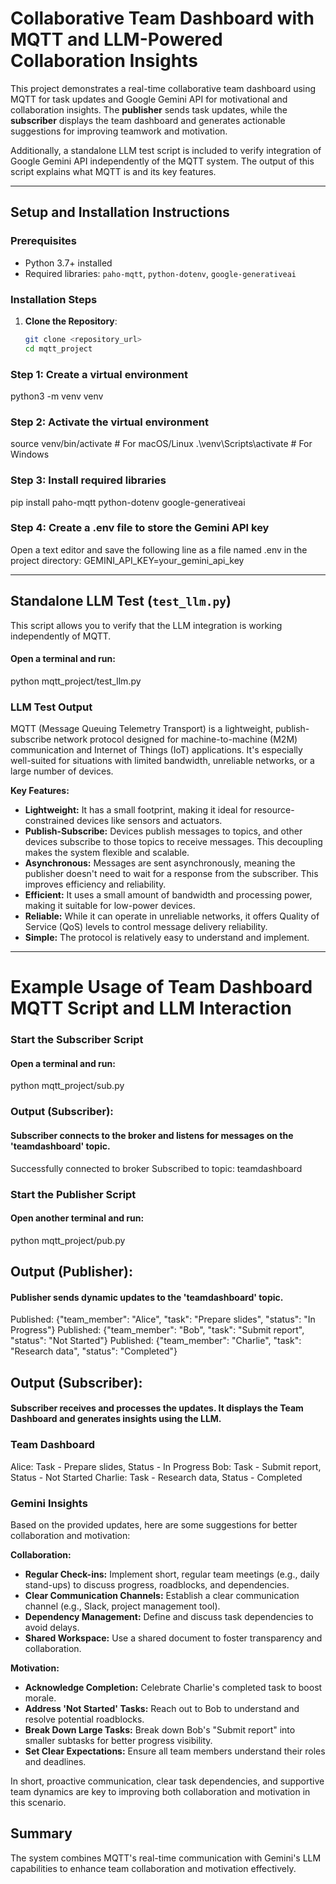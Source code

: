 # Collaborative Team Dashboard with MQTT and LLM-Powered Collaboration Insights

This project demonstrates a real-time collaborative team dashboard using MQTT for task updates and Google Gemini API for motivational and collaboration insights. The **publisher** sends task updates, while the **subscriber** displays the team dashboard and generates actionable suggestions for improving teamwork and motivation.

Additionally, a standalone LLM test script is included to verify integration of Google Gemini API independently of the MQTT system.
The output of this script explains what MQTT is and its key features.

---

## Setup and Installation Instructions

### Prerequisites
- Python 3.7+ installed
- Required libraries: `paho-mqtt`, `python-dotenv`, `google-generativeai`

### Installation Steps
1. **Clone the Repository**:
   ```bash
   git clone <repository_url>
   cd mqtt_project

### Step 1: Create a virtual environment
python3 -m venv venv

### Step 2: Activate the virtual environment
source venv/bin/activate  # For macOS/Linux
.\venv\Scripts\activate  # For Windows

### Step 3: Install required libraries
pip install paho-mqtt python-dotenv google-generativeai

### Step 4: Create a .env file to store the Gemini API key
Open a text editor and save the following line as a file named .env in the project directory:
GEMINI_API_KEY=your_gemini_api_key

---

## Standalone LLM Test (`test_llm.py`)

This script allows you to verify that the LLM integration is working independently of MQTT.

#### Open a terminal and run:
python mqtt_project/test_llm.py

### LLM Test Output ###
MQTT (Message Queuing Telemetry Transport) is a lightweight, publish-subscribe network protocol designed for machine-to-machine (M2M) communication and Internet of Things (IoT) applications.  It's especially well-suited for situations with limited bandwidth, unreliable networks, or a large number of devices.

**Key Features:**

* **Lightweight:**  It has a small footprint, making it ideal for resource-constrained devices like sensors and actuators.
* **Publish-Subscribe:**  Devices publish messages to topics, and other devices subscribe to those topics to receive messages. This decoupling makes the system flexible and scalable.
* **Asynchronous:**  Messages are sent asynchronously, meaning the publisher doesn't need to wait for a response from the subscriber. This improves efficiency and reliability.
* **Efficient:**  It uses a small amount of bandwidth and processing power, making it suitable for low-power devices.
* **Reliable:**  While it can operate in unreliable networks, it offers Quality of Service (QoS) levels to control message delivery reliability.
* **Simple:**  The protocol is relatively easy to understand and implement.
  
---

# Example Usage of Team Dashboard MQTT Script and LLM Interaction

### Start the Subscriber Script
#### Open a terminal and run:
python mqtt_project/sub.py

### Output (Subscriber):
#### Subscriber connects to the broker and listens for messages on the 'teamdashboard' topic.
Successfully connected to broker
Subscribed to topic: teamdashboard

### Start the Publisher Script
#### Open another terminal and run:
python mqtt_project/pub.py

## Output (Publisher):
#### Publisher sends dynamic updates to the 'teamdashboard' topic.
Published: {"team_member": "Alice", "task": "Prepare slides", "status": "In Progress"}
Published: {"team_member": "Bob", "task": "Submit report", "status": "Not Started"}
Published: {"team_member": "Charlie", "task": "Research data", "status": "Completed"}

## Output (Subscriber):
#### Subscriber receives and processes the updates. It displays the Team Dashboard and generates insights using the LLM.
### Team Dashboard ###
Alice: Task - Prepare slides, Status - In Progress
Bob: Task - Submit report, Status - Not Started
Charlie: Task - Research data, Status - Completed

### Gemini Insights ###
Based on the provided updates, here are some suggestions for better collaboration and motivation:

**Collaboration:**
- **Regular Check-ins:** Implement short, regular team meetings (e.g., daily stand-ups) to discuss progress, roadblocks, and dependencies.
- **Clear Communication Channels:** Establish a clear communication channel (e.g., Slack, project management tool).
- **Dependency Management:** Define and discuss task dependencies to avoid delays.
- **Shared Workspace:** Use a shared document to foster transparency and collaboration.

**Motivation:**
- **Acknowledge Completion:** Celebrate Charlie's completed task to boost morale.
- **Address 'Not Started' Tasks:** Reach out to Bob to understand and resolve potential roadblocks.
- **Break Down Large Tasks:** Break down Bob's "Submit report" into smaller subtasks for better progress visibility.
- **Set Clear Expectations:** Ensure all team members understand their roles and deadlines.

In short, proactive communication, clear task dependencies, and supportive team dynamics are key to improving both collaboration and motivation in this scenario.

## Summary
The system combines MQTT's real-time communication with Gemini's LLM capabilities to enhance team collaboration and motivation effectively.
